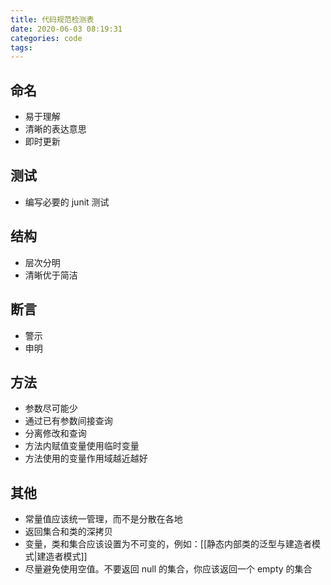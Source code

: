 ```yaml
---
title: 代码规范检测表
date: 2020-06-03 08:19:31
categories: code
tags:
---
```


## 命名

- 易于理解
- 清晰的表达意思
- 即时更新

## 测试

- 编写必要的 junit 测试

## 结构

- 层次分明
- 清晰优于简洁

## 断言

- 警示
- 申明

## 方法

- 参数尽可能少
- 通过已有参数间接查询
- 分离修改和查询
- 方法内赋值变量使用临时变量
- 方法使用的变量作用域越近越好

## 其他

- 常量值应该统一管理，而不是分散在各地
- 返回集合和类的深拷贝
- 变量，类和集合应该设置为不可变的，例如：[[静态内部类的泛型与建造者模式|建造者模式]]
- 尽量避免使用空值。不要返回 null 的集合，你应该返回一个 empty 的集合
